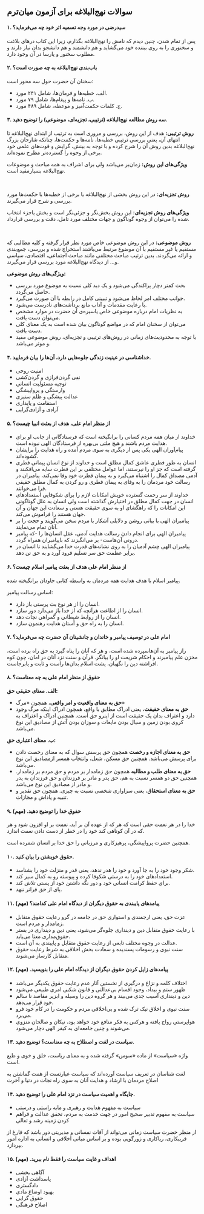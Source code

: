 ## سوالات نهج‌البلاغه برای آزمون میان‌ترم

#### ۱. سیدرضی در مورد وجه تسمیه اثر خود چه می‌فرماید؟
پس از تمام شدن، چنین دیدم که نامش را نهج‌البلاغه بگذارم، زیرا این کتاب درهای بلاغت و سخنوری را به روی بیننده خود می‌گشاید و هم دانشمند و هم دانشجو بدان نیاز دارند و مطلوب سخنور و پارسا در آن وجود دارد.

#### ۲. باب‌بندی نهج‌البلاغه به چه صورت است؟
سخنان آن حضرت حول سه محور است:

* الف. خطبه‌ها و فرمان‌ها، شامل ۲۴۱ مورد.
* ب. نامه‌ها و پیغام‌ها، شامل ۷۹ مورد.
* ج. کلمات حکمت‌آمیز و موعظه، شامل ۴۸۹ مورد.

#### ۳. سه روش مطالعه نهج‌البلاغه (ترتیبی، تجزیه‌ای، موضوعی) را توضیح دهید.

**روش ترتیبی:**
هدف از این روش، بررسی و مروری است به ترتیب از ابتدای نهج‌البلاغه تا انتهای آن، یعنی بررسی ترتیبی خطبه‌ها، نامه‌ها و حکمت‌ها، چنانکه شارحان بزرگ نهج‌البلاغه بدین روش آن را شرح کرده و با توجه به بینش، گرایش و قوت‌های علمی خود برخی از وجوه را گسترده‌تر مطرح نموده‌اند.

**ویژگی‌های این روش:** زمان‌بر می‌باشد ولی برای اشراف به همه مباحث و موضوعات نهج‌البلاغه بسیارمفید است.

<br/>

**روش تجزیه‌ای:**
در این روش بخشی از نهج‌البلاغه یا برخی از خطبه‌ها یا حکمت‌ها مورد بررسی و شرح قرار می‌گیرند.

**ویژگی‌های روش تجزیه‌ای:** این روش بخش‌نگر و جزئی‌نگر است و بخش یاجزء انتخاب شده را می‌توان از وجوه گوناگون و جهات مختلف مورد تامل، دقت و بررسی قرارداد.

<br/>

**روش موضوعی:** 
در این روش موضوعی خاص مورد نظر قرار گرفته و کلیه مطالبی که مستقیم یا غیر مستقیم با آن موضوع مرتبط می‌باشند استخراج شده و بررسی، جمع‌بندی و ارائه می‌گردند. بدین ترتیب مباحث مختلفی مانند مباحث اجتماعی، اقتصادی، سیاسی و... از دیدگاه نهج‌البلاغه مورد بررسی قرار می‌گیرند.

**ویژگی‌های روش موضوعی:**

* بحث کمتر دچار پراکندگی می‌شود و یک دید کلی نسبت به موضوع مورد بررسی حاصل می‌گردد.
* جوانب مختلف امر لحاظ می‌شود و تبیینی کامل در رابطه با آن صورت می‌گیرد.
* با رعایت مقدمات و آداب مانع برداشت‌های نادرست می‌شود.
* به نظریات امام درباره موضوعی خاص یاسیره‌ی آن حضرت در موارد مشخص می‌توان دست یافت.
* می‌توان از سخنان امام که در مواضع گوناگون بیان شده است به یک معنای کلی دست یافت.
* با توجه به محدودیت‌های زمانی در روش‌های ترتیبی و تجزیه‌ای، روش موضوعی مفید و موثر می‌باشد.


#### ۴. خداشناسی در عینیت زندگی جلوه‌هایی دارد، آن‌ها را بیان فرمایید.
* امنیت روحی
* نفی گردن‌فرازی و گردن‌کشی
* توجیه مسئولیت انسانی
* وارستگی و پرواپیشگی
* عدالت پیشگی و ظلم ستیزی
* استقامت و پایداری
* آزادی و آزادی‌گرایی


#### ۵. از منظر امام علی، هدف از بعثت انبیا چیست؟
* خداوند از میان همه مردم کسانی را برانگیخته است که فرستادگانی از جانب او برای هدایت مردم باشند و هیچ ملتی بی‌بهره از فرستادگان الهی نبوده است.
* پیام‌آوران الهی یکی پس از دیگری به سوی مردم آمده و راه هدایت را برایشان گشوده‌اند.
* انسان به طور فطری عاشق کمال مطلق است و خداوند از نوع انسان پیمانی فطری گرفته است که جز او را نپرستند، اما عوامل مختلفی بر این فطرت سایه می‌افکنند و آدمی مصداق کمال را اشتباه می‌گیرد و به پیمان فطرت خود وفا نمی‌کند، پیامبران در رسالت خود مردمان را به وفای به پیمان فطری و رو کردن به کمال مطلق حقیقی فرا می‌خوانند.
* خداوند از سر رحمت گسترده خویش امکانات لازم را برای شکوفایی استعداد‌های انسان در جهت کمال مطلق در اختیارش گذاشته است ولی انسان به علل گوناگونی این امکانات را که راهگشای او به سوی حقیقت هستی و سعادت این جهان و آن جهان هستند را فراموش می‌کند.
* پیامبران الهی با بیانی روشن و دلایلی آشکار با مردم سخن می‌گویند و حجت را بر آنان تمام می‌نمایند.
* پیامبران الهی برای انجام دادن رسالت هدایت آدمی، عقل انسان‌ها را -که پیامبر درونی آن‌هاست- بر می‌انگیزند که باپیامبران همراه گردد.
* پیامبران الهی چشم آدمیان را به روی نشانه‌های قدرت خدا می‌گشایند تا انسان در برابر عظمت حق سر تسلیم فرود آورد و به حق تن دهد.


#### ۶. از منظر امام علی هدف از بعثت پیامبر اسلام چیست؟
پیامبر اسلام با هدف هدایت همه مردمان به واسطه کتابی جاودان برانگیخته شده.

اساس رسالت پیامبر:
* انسان را از هر نوع بت پرستی باز دارد.
* انسان را از اطاعت هرآنچه که از خدا باز می‌دارد دور سازد.
* انسان را از روابط شیطانی و گمراهی نجات دهد.
* انسان را به راه حق و آستان هدایت رهنمون سازد.


#### ۷. امام علی در توصیف پیامبر و خاندان و جانشینان آن حضرت چه می‌فرماید؟
راز پیامبر به آن‌هاسپرده شده است، و هر که آنان را پناه گیرد به حق راه برده است، مخزن علم پیامبرند و احکام شریعت او را بیانگر. قرآن و سنت نزد آنان در امان، چون کوه افراشته دین را نگهبان، پشت اسلام بدان‌ها راست و ثابت و پابرجاست.

#### ۸. حقوق از منظر امام علی به چه معناست؟
**الف. معنای حقیقی حق:**
* **حق به معنای واقعیت و امر واقعی**، همچون «مرگ»
* **حق به معنای حقیقت**، یعنی ادراک مطابق با واقع، همچون ادراک اینکه مرگ وجود دارد و اعتراف بدان یک حقیقت است از اینرو حق است. همچنین ادراک و اعتراف به کروی بودن زمین و سیال بودن مایعات و سوزان بودن آتش از مصادیق این نوع می‌باشد.

**ب. معنای اعتباری حق:**
* **حق به معنای اجازه و رخصت** همچون حق پرسش سوال که به معنای رخصت دادن برای پرسش می‌باشد. همچنین حق مسکن، 
شعل، وانتخاب همسر ازمصادیق این نوع می‌باشد.
* **حق به معنای طلب و مطالبه** همچون حق زمامدار بر مردم و حق مردم بر زمامدار. همچنین حق دو همسر نسبت به هم، حق پدر و مادر بر فرزندان و حق فرزندان به پدر و مادر از مصادیق این نوع می‌باشد.
* **حق به معنای استحقاق**، یعنی سزاواری شخصی نسبت به چیزی. همچون حق تقدیر و تنبیه و پاداش و مجازات.


#### ۹. حقوق خدا را توضیح دهید. (مهم)
خدا را در هر نعمت حقی است که هر که از عهده آن بر آید، نعمت بر او افزون شود و هر که در آن کوتاهی کند خود را در خطر از دست دادن نعمت اندازد.

همچنین حضرت پرواپیشگی، پرهیزکاری و مرزبانی را حق خدا بر انسان شمرده است.

#### ۱۰. حقوق خویشتن را بیان کنید.
* شکر وجود خود را به جا آورد و خود را هدر ندهد، یعنی قدر و منزلت خود را بشناسد.
* استعدادهای خود را به درستی شکوفا کرده و پیوسته رو به کمال سیر کند.
* برای حفظ کرامت انسانی خود و دور نگه داشتن خود از پستی تلاش کند.
* پای از حق فراتر ننهد.

#### ۱۱. پیامدهای پایبندی به حقوق دیگران از دیدگاه امام علی کدامند؟ (مهم)
* عزت حق، یعنی ارجمندی و استواری حق در جامعه در گرو رعایت حقوق متقابل زمامدار و مردم است.
* با رعایت حقوق متقابل دین و دینداری جلوه‌گر می‌شود، یعنی دین و دینداری در بستر حقوق‌مداری معنا می‌یابد.
* عدالت در وجوه مختلف تابعی از رعایت حقوق متقابل و پایبندی به آن است.
* سنت نبوی و رسومات پسندیده و سعادت بخش اخلاقی به شرط رعایت حقوق متقابل کارساز می‌شوند.

#### ۱۲. پیامدهای زایل کردن حقوق دیگران از دیدگاه امام علی را بنویسید. (مهم)
* اختلاف کلمه و نزاع و درگیری از نخستین آثار عدم رعایت حقوق یکدیگر می‌باشد
* ظهور ستم و بیداد، وجود اقسام بی‌عدالتی و قانون شکنی امری طبیعی می‌شود
* دین و دینداری آسیب جدی می‌بیند و هر گروه دین را وسیله و ابزیر مقاصد نا سالم خود قرار می‌دهد.
* سنت نبوی و اخلاق نیک ترک شده و بی‌اخلاقی مردم و حکومت را در کام خود فرو می‌برد.
* هواپرستی رواج یافته و هرکس به فکر منافع خود خواهد بود، نیکان و صالحان منزوی می‌شوند و چنین جامعه‌ای به کیفر الهی دچار می‌شود.

#### ۱۳. سیاست در لغت و اصطلاح به چه معناست؟ توضیح دهید.
واژه «سیاست» از ماده «سوس» گرفته شده و به معنای ریاست، خلق و خوی و طبع است.

لغت شناسان در تعریف سیاست آورده‌اند که سیاست عبارتست از همت گماشتن به اصلاح مردمان با ارشاد و هدایت آنان به سوی راه نجات در دنیا و آخرت

#### ۱۴. جایگاه و اهمیت سیاست در نزد امام علی را توضیح دهید.
* سیاست به مفهوم هدایت و رهبری و مایه راستی و درستی
* سیاست به مفهوم تدبیر صحیح امور در جهت خدمت به مردم، تحقق عدالت و فراهم کردن زمینه رشد و تعالی

از منظر حضرت سیاست زمانی می‌تواند از آفات نفسانی و مدیریتی دور باشد که فارغ از فریبکاری، ریاکاری و زورگویی بوده و بر اساس مبانی اخلاقی و انسانی به اداره امور بپردازد.

#### ۱۵. اهداف و غایت سیاست را فقط نام ببرید. (مهم)
* آگاهی بخشی
* پاسداشت آزادی
* دادگستری
* بهبود اوضاع مادی
* حقوق گرایی
* اصلاح فرهنگی